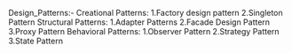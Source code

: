 Design_Patterns:-
Creational Patterns:
1.Factory design pattern
2.Singleton Pattern
Structural Patterns:
1.Adapter Patterns
2.Facade Design Pattern
3.Proxy Pattern
Behavioral Patterns:
1.Observer Pattern
2.Strategy Pattern
3.State Pattern
